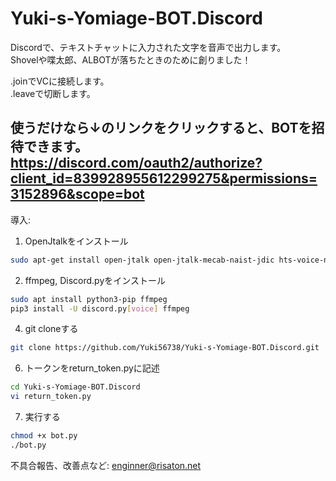 # Yuki-s-Yomiage-BOT.Discord  
Discordで、テキストチャットに入力された文字を音声で出力します。  
Shovelや喋太郎、ALBOTが落ちたときのために創りました！

.joinでVCに接続します。  
.leaveで切断します。  

使うだけなら↓のリンクをクリックすると、BOTを招待できます。  
https://discord.com/oauth2/authorize?client_id=839928955612299275&permissions=3152896&scope=bot  
------------------------------------------------------------------------
導入:  
1. OpenJtalkをインストール  
```bash
sudo apt-get install open-jtalk open-jtalk-mecab-naist-jdic hts-voice-nitech-jp-atr503-m001  
```
2. ffmpeg, Discord.pyをインストール  
```bash
sudo apt install python3-pip ffmpeg
pip3 install -U discord.py[voice] ffmpeg
```

4. git cloneする  
```bash
git clone https://github.com/Yuki56738/Yuki-s-Yomiage-BOT.Discord.git
```

6. トークンをreturn_token.pyに記述  
```bash
cd Yuki-s-Yomiage-BOT.Discord
vi return_token.py
```

7. 実行する  
```bash
chmod +x bot.py
./bot.py
```

不具合報告、改善点など:  enginner@risaton.net  
